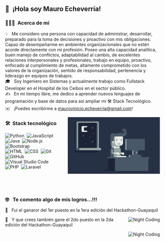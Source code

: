 ## 👋 &nbsp;¡Hola soy Mauro Echeverría!

### 👨🏻‍💻 &nbsp;Acerca de mí

💡 &nbsp; Me considero una persona con capacidad de administrar, desarrollar, preparado para la toma de decisiones y proactivo con mis obligaciones. Capaz de desempeñarme en ambientes organizacionales que no estén acorde directamente con mi profesión. Poseo una alta capacidad analítica, buen manejo de conflictos, adaptabilidad al cambio, de excelentes relaciones interpersonales y profesionales, trabajo en equipo, proactivo, enfocado al cumplimiento de metas, altamente comprometido con los valores de la organización, sentido de responsabilidad, pertenencia y liderazgo en equipos de trabajos.<br>
🎓 &nbsp; Soy Ingeniero en Sistemas y actualmente trabajo como Fullstack Developer en el Hospital de los Ceibos en el sector público.<br>
✍️ &nbsp; En mi tiempo libre, me dedico a aprender nuevos lenguajes de programación y base de datos para así ampliar mi 🛠 Stack Tecnológico.<br>
✉️ &nbsp; ¡Puedes escribirme a maurovinicio.echeverria@gmail.com!<br>


<img alt="Night Coding" src="https://raw.githubusercontent.com/AVS1508/AVS1508/master/assets/Night-Coding.gif" align="right"/>

### 🛠 &nbsp;Stack tecnológico

![Python](https://img.shields.io/badge/-Python-05122A?style=flat&logo=python)&nbsp;
![JavaScript](https://img.shields.io/badge/-JavaScript-05122A?style=flat&logo=javascript)&nbsp;
![Java](https://img.shields.io/badge/-Java-05122A?style=flat&logo=Java&logoColor=FFA518)&nbsp;
![Node.js](https://img.shields.io/badge/-Node.js-05122A?style=flat&logo=node.js)&nbsp;
![Bootstrap](https://img.shields.io/badge/-Bootstrap-05122A?style=flat&logo=bootstrap&logoColor=563D7C)<br>
![HTML](https://img.shields.io/badge/-HTML-05122A?style=flat&logo=HTML5)&nbsp;
![CSS](https://img.shields.io/badge/-CSS-05122A?style=flat&logo=CSS3&logoColor=1572B6)&nbsp;
![Git](https://img.shields.io/badge/-Git-05122A?style=flat&logo=git)&nbsp;
![GitHub](https://img.shields.io/badge/-GitHub-05122A?style=flat&logo=github)&nbsp;
![Visual Studio Code](https://img.shields.io/badge/-Visual%20Studio%20Code-05122A?style=flat&logo=visual-studio-code&logoColor=007ACC)<br>
![PHP](https://img.shields.io/badge/-PHP-05122A?style=flat&logo=PHP&logoColor=1572B6)&nbsp;
![Laravel](https://img.shields.io/badge/-Laravel-05122A?style=flat&logo=laravel)&nbsp;

<br><br><br>

### 🤓 &nbsp; Te comento algo de mis logros...!!!

🥇 &nbsp; Fui el ganaror del 1er puesto en la 1era edición del Hackathon-Guayaquil

<img alt="Night Coding" src="https://i.postimg.cc/fR6Y3q69/ht-4.jpg" align="right"/>

🥈 &nbsp; Y que crees también gane el 2do puesto en la 2da edición del Hackathon-Guayaquil

<img alt="Night Coding" src="https://i.postimg.cc/hjR8YZsB/ht-6.jpg" align="right"/>
